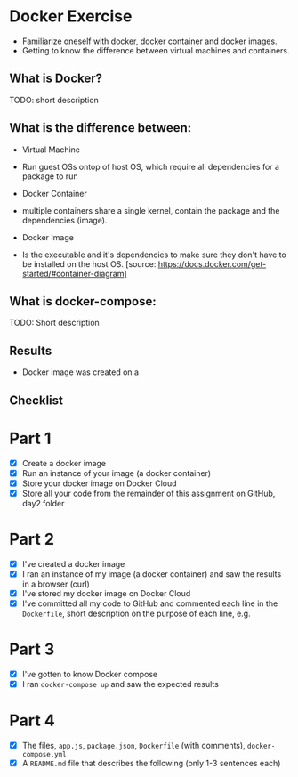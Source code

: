 # Docker Exercise
* Familiarize oneself with docker, docker container and docker images.  
* Getting to know the difference between virtual machines and containers.


## What is Docker?
TODO: short description

## What is the difference between:
* Virtual Machine
- Run guest OSs ontop of host OS, which require all dependencies for a package to run
* Docker Container
- multiple containers share a single kernel, contain the package and the dependencies (image). 
* Docker Image
- Is the executable and it's dependencies to make sure they don't have to be installed on the host OS.
[source: https://docs.docker.com/get-started/#container-diagram]

## What is docker-compose:
TODO: Short description

## Results
* Docker image was created on a 

## Checklist
# Part 1
* [x] Create a docker image
* [x] Run an instance of your image (a docker container)
* [x] Store your docker image on Docker Cloud
* [x] Store all your code from the remainder of this assignment on GitHub, day2 folder

# Part 2
* [x] I've created a docker image
* [x] I ran an instance of my image (a docker container) and saw the results in a browser (curl)
* [x] I've stored my docker image on Docker Cloud
* [x] I've committed all my code to GitHub and commented each line in the `Dockerfile`, short description on the purpose of each line, e.g.

# Part 3
* [x] I've gotten to know Docker compose
* [x] I ran `docker-compose up` and saw the expected results

# Part 4
* [x] The files, `app.js`, `package.json`, `Dockerfile` (with comments), `docker-compose.yml`
* [x] A `README.md` file that describes the following (only 1-3 sentences each)